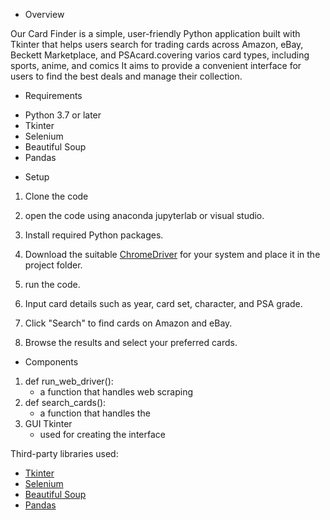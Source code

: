* Overview

Our Card Finder is a simple, user-friendly Python application built with Tkinter that helps users search for  trading cards across Amazon, eBay, Beckett Marketplace, and PSAcard.covering varios card types, including sports, anime, and comics  It aims to provide a convenient interface for users to find the best deals and manage their collection.

* Requirements
- Python 3.7 or later
- Tkinter
- Selenium
- Beautiful Soup
- Pandas

* Setup
1. Clone the code 
2. open the code using anaconda jupyterlab or visual studio.
3. Install required Python packages.
4. Download the suitable [ChromeDriver](https://sites.google.com/a/chromium.org/chromedriver/downloads) for your system and place it in the project folder.
5. run the code.

6. Input card details such as year, card set, character, and PSA grade.

7. Click "Search" to find cards on Amazon and eBay.

4. Browse the results and select your preferred cards.

* Components

1. def run_web_driver():
    * a function that handles web scraping 
2. def search_cards():
    * a function that handles the 
3. GUI Tkinter 
    * used for creating the interface 


Third-party libraries used:

- [Tkinter](https://docs.python.org/3/library/tkinter.html)
- [Selenium](https://selenium-python.readthedocs.io/)
- [Beautiful Soup](https://www.crummy.com/software/BeautifulSoup/)
- [Pandas](https://pandas.pydata.org/)




